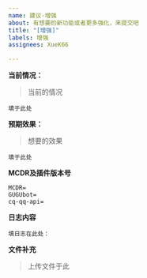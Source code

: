 ```yaml
---
name: 建议-增强
about: 有想要的新功能或者更多强化，来提交吧
title: "[增强]"
labels: 增强
assignees: XueK66

---
```


<!-- 
在提交想要增加的内容时请明确你想要的效果和它目前的效果
使用以下格式
-->

 **当前情况：**
> 当前的情况
```
填于此处
```
 **预期效果：**
 > 想要的效果
```
填于此处
```
 **MCDR及插件版本号**
 
 ```
 MCDR=
 GUGUbot=
 cq-qq-api=
 ```

 **日志内容**
 
 ```
 填日志在此处：
 ```

 **文件补充**
 > 上传文件于此
